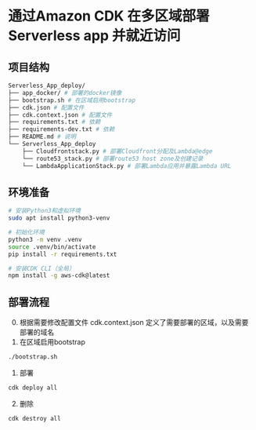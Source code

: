 
# 通过Amazon CDK 在多区域部署 Serverless app 并就近访问

## 项目结构
```bash
Serverless_App_deploy/
├── app_docker/ # 部署的docker镜像
├── bootstrap.sh # 在区域启用bootstrap
├── cdk.json # 配置文件
├── cdk.context.json # 配置文件
├── requirements.txt # 依赖
├── requirements-dev.txt # 依赖
├── README.md # 说明
└── Serverless_App_deploy
    ├── Cloudfrontstack.py # 部署Cloudfront分配及Lambda@edge
    └── route53_stack.py # 部署route53 host zone及创建记录
    └── LambdaApplicationStack.py # 部署Lambda应用并暴露Lambda URL
```

## 环境准备
```bash
# 安装Python3和虚拟环境
sudo apt install python3-venv

# 初始化环境
python3 -m venv .venv
source .venv/bin/activate
pip install -r requirements.txt

# 安装CDK CLI（全局）
npm install -g aws-cdk@latest
```

## 部署流程

0. 根据需要修改配置文件 cdk.context.json
定义了需要部署的区域，以及需要部署的域名
1. 在区域启用bootstrap
```bash
./bootstrap.sh
```
1. 部署
```bash
cdk deploy all
```

2. 删除
```bash
cdk destroy all
```